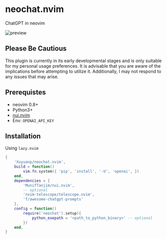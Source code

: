 # neochat.nvim

ChatGPT in neovim

![preview](https://user-images.githubusercontent.com/2245664/229365814-000db288-c277-4fee-b367-a69e49534e85.gif)


## Please Be Cautious

This plugin is currently in its early developmental stages and is only suitable for my personal usage preferences.
It is advisable that you are aware of the implications before attempting to utilize it.
Additionally, I may not respond to any issues that may arise.

## Prerequistes

- neovim 0.8+
- Python3+
- [nui.nvim](https://github.com/MunifTanjim/nui.nvim)
- Env: `OPENAI_API_KEY`

## Installation

Using `lazy.nvim`

```lua
{
    'Xuyuanp/neochat.nvim',
    build = function()
        vim.fn.system({ 'pip', 'install', '-U', 'openai', })
    end,
    dependencies = {
        'MunifTanjim/nui.nvim',
        -- optional
        'nvim-telescope/telescope.nvim',
        'f/awesome-chatgpt-prompts'
    },
    config = function()
        require('neochat').setup({
            python_exepath = '<path_to_python_binary>' -- optional
        })
    end,
}
```
